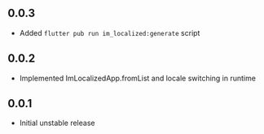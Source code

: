 ## 0.0.3

* Added `flutter pub run im_localized:generate` script

## 0.0.2

* Implemented ImLocalizedApp.fromList and locale switching in runtime

## 0.0.1

* Initial unstable release
